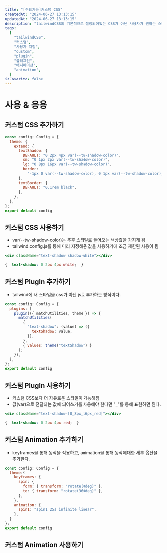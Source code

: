 ```yaml
---
title: "[주요기능]커스텀 CSS"
createdAt: "2024-06-27 13:13:15"
updatedAt: "2024-06-27 13:13:15"
description: "tailwindCSS의 기본적으로 설정되어있는 CSS가 아닌 사용자가 원하는 스타일을 설계하고 사용하는 방법에 대한 정리 "
tags:
  [
    "tailwindCSS",
    "커스텀",
    "사용자 지정",
    "custom",
    "plugin",
    "플러그인",
    "애니메이션",
    "animation",
  ]
isFavorite: false
---
```


# 사용 & 응용

## 커스텀 CSS 추가하기

```js
const config: Config = {
  theme: {
    extend: {
      textShadow: {
        DEFAULT: "0 2px 4px var(--tw-shadow-color)",
        sm: "0 1px 2px var(--tw-shadow-color)",
        lg: "0 8px 16px var(--tw-shadow-color)",
        border:
          "-1px 0 var(--tw-shadow-color), 0 1px var(--tw-shadow-color), 1px 0 var(--tw-shadow-color), 0 -1px var(--tw-shadow-color)",
      },
      textBorder: {
        DEFAULT: "0.1rem black",
      },
    },
  },
};
export default config
```

## 커스텀 CSS 사용하기

- var(--tw-shadow-color)는 추후 스타일로 들어오는 색상값을 가지게 됨
- tailwind.config.js를 통해 미리 지정해준 값을 사용하기에 조금 제한된 사용이 됨

```jsx
<div className="text-shadow shadow-white"></div>
```

```css
{  text-shadow: 0 2px 4px white;  }
```

## 커스텀 PlugIn 추가하기

- tailwind에 새 스타일을 css가 아닌 js로 추가하는 방식이다.

```js
const config: Config = {
  plugins: [
    plugin(({ matchUtilities, theme }) => {
      matchUtilities(
        {
          "text-shadow": (value) => ({
            textShadow: value,
          }),
        },
        { values: theme("textShadow") }
      );
    }),
  ],
};
export default config
```

## 커스텀 PlugIn 사용하기

- 커스텀 CSS보다 더 자유로운 스타일이 가능해짐
- 값(var)으로 전달되는 값에 띄어쓰기를 사용해야 한다면 "\_"를 통해 표현하면 된다.

```jsx
<div className="text-shadow-[0_8px_16px_red]"></div>
```

```css
{  text-shadow: 0 2px 4px red;  }
```

## 커스텀 Animation 추가하기

- keyframes을 통해 동작을 적용하고, animation을 통해 동작에대한 세부 옵션을 추가한다.

```js
const config: Config = {
  theme:{
    keyframes: {
      spin: {
        form: { transform: "rotate(0deg)" },
        to: { transform: "rotate(360deg)" },
      },
    },
    animation: {
      spin1: "spin1 25s infinite linear",
    },
  }
};
export default config
```

## 커스텀 Animation 사용하기
